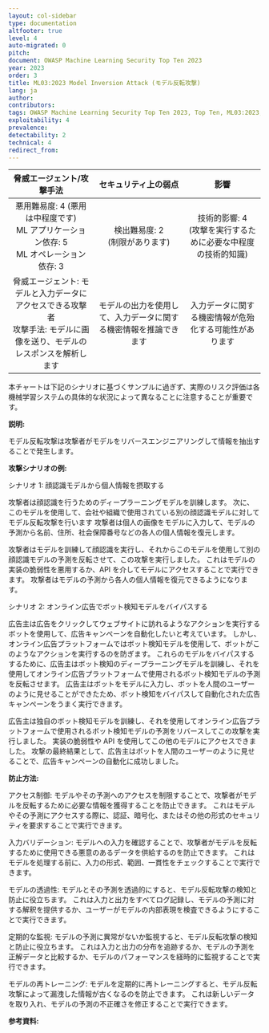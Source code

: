 ```yaml
---
layout: col-sidebar
type: documentation
altfooter: true
level: 4
auto-migrated: 0
pitch:
document: OWASP Machine Learning Security Top Ten 2023
year: 2023
order: 3
title: ML03:2023 Model Inversion Attack (モデル反転攻撃)
lang: ja
author:
contributors:
tags: OWASP Machine Learning Security Top Ten 2023, Top Ten, ML03:2023, mltop10, mlsectop10
exploitability: 4
prevalence:
detectability: 2
technical: 4
redirect_from:
---
```


| 脅威エージェント/攻撃手法 | セキュリティ上の弱点 | 影響 |
|:-------------------------:|:--------------------:|:----:|
| 悪用難易度: 4 (悪用は中程度です)<br>ML アプリケーション依存: 5 <br>ML オペレーション依存: 3 | 検出難易度: 2<br>(制限があります) | 技術的影響: 4<br>(攻撃を実行するために必要な中程度の技術的知識)<br> |
| 脅威エージェント: モデルと入力データにアクセスできる攻撃者<br>攻撃手法: モデルに画像を送り、モデルのレスポンスを解析します | モデルの出力を使用して、入力データに関する機密情報を推論できます | 入力データに関する機密情報が危殆化する可能性があります |

本チャートは下記のシナリオに基づくサンプルに過ぎず、実際のリスク評価は各機械学習システムの具体的な状況によって異なることに注意することが重要です。



**説明:**

モデル反転攻撃は攻撃者がモデルをリバースエンジニアリングして情報を抽出することで発生します。


**攻撃シナリオの例:**

シナリオ 1: 顔認識モデルから個人情報を摂取する

攻撃者は顔認識を行うためのディープラーニングモデルを訓練します。
次に、このモデルを使用して、会社や組織で使用されている別の顔認識モデルに対してモデル反転攻撃を行います
攻撃者は個人の画像をモデルに入力して、モデルの予測から名前、住所、社会保障番号などの各人の個人情報を復元します。





攻撃者はモデルを訓練して顔認識を実行し、それからこのモデルを使用して別の顔認識モデルの予測を反転させて、この攻撃を実行しました。
これはモデルの実装の脆弱性を悪用するか、API を介してモデルにアクセスすることで実行できます。
攻撃者はモデルの予測から各人の個人情報を復元できるようになります。




シナリオ 2: オンライン広告でボット検知モデルをバイパスする

広告主は広告をクリックしてウェブサイトに訪れるようなアクションを実行するボットを使用して、広告キャンペーンを自動化したいと考えています。
しかし、オンライン広告プラットフォームではボット検知モデルを使用して、ボットがこのようなアクションを実行するのを防ぎます。
これらのモデルをバイパスするするために、広告主はボット検知のディープラーニングモデルを訓練し、それを使用してオンライン広告プラットフォームで使用されるボット検知モデルの予測を反転させます。
広告主はボットをモデルに入力し、ボットを人間のユーザーのように見せることができたため、ボット検知をバイパスして自動化された広告キャンペーンをうまく実行できます。







広告主は独自のボット検知モデルを訓練し、それを使用してオンライン広告プラットフォームで使用されるボット検知モデルの予測をリバースしてこの攻撃を実行しました。
実装の脆弱性や API を使用してこの他のモデルにアクセスできました。
攻撃の最終結果として、広告主はボットを人間のユーザーのように見せることで、広告キャンペーンの自動化に成功しました。





**防止方法:**

アクセス制御: モデルやその予測へのアクセスを制限することで、攻撃者がモデルを反転するために必要な情報を獲得することを防止できます。
これはモデルやその予測にアクセスする際に、認証、暗号化、またはその他の形式のセキュリティを要求することで実行できます。



入力バリデーション: モデルへの入力を確認することで、攻撃者がモデルを反転するために使用できる悪意のあるデータを供給するのを防止できます。
これはモデルを処理する前に、入力の形式、範囲、一貫性をチェックすることで実行できます。



モデルの透過性: モデルとその予測を透過的にすると、モデル反転攻撃の検知と防止に役立ちます。
これは入力と出力をすべてログ記録し、モデルの予測に対する解釈を提供するか、ユーザーがモデルの内部表現を検査できるようにすることで実行できます。




定期的な監視: モデルの予測に異常がないか監視すると、モデル反転攻撃の検知と防止に役立ちます。
これは入力と出力の分布を追跡するか、モデルの予測を正解データと比較するか、モデルのパフォーマンスを経時的に監視することで実行できます。




モデルの再トレーニング: モデルを定期的に再トレーニングすると、モデル反転攻撃によって漏洩した情報が古くなるのを防止できます。
これは新しいデータを取り入れ、モデルの予測の不正確さを修正することで実行できます。



**参考資料:**
